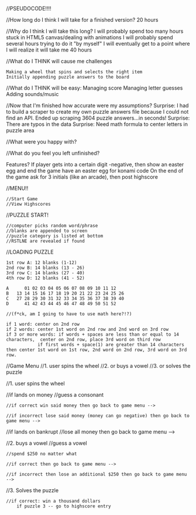 //PSEUDOCODE!!!!

//How long do I think I will take for a finished version?
    20 hours

//Why do I think I will take this long?
    I will probably spend too many hours stuck in HTML5 canvas/dealing with animations
    I will probably spend several hours trying to do it "by myself"
    I will eventually get to a point where I will realize it will take me 40 hours

//What do I THINK will cause me challenges

    Making a wheel that spins and selects the right item
    Initially appending puzzle answers to the board


//What do I THINK will be easy:
    Managing score
    Managing letter guesses
    Adding sounds/music


//Now that I'm finished how accurate were my assumptions?
    Surprise:  I had to build a scraper to create my own puzzle answers file because I could not find an API. Ended up scraping 3604 puzzle answers...in seconds!
    Surprise: There are typos in the data
    Surprise: Need math formula to center letters in puzzle area


//What were you happy with?



//What do you feel you left unfinished?




Features?
    If player gets into a certain digit -negative, then show an easter egg and end the game
    have an easter egg for konami code
    On the end of the game ask for 3 initials (like an arcade), then post highscore




//MENU!!

    //Start Game
    //View Highscores


//PUZZLE START!

    //computer picks random word/phrase
    //blanks are appended to screen
    //puzzle category is listed at bottom
    //RSTLNE are revealed if found


//LOADING PUZZLE

    1st row A: 12 blanks (1-12)
    2nd row B: 14 blanks (13 - 26)
    3rd row C: 14 blanks (27 - 40)
    4th row D: 12 blanks (41 - 52)

    A      01 02 03 04 05 06 07 08 09 10 11 12
    B   13 14 15 16 17 18 19 20 21 22 23 24 25 26
    C   27 28 29 30 31 32 33 34 35 36 37 38 39 40
    D      41 42 43 44 45 46 47 48 49 50 51 52

    //(f*ck, am I going to have to use math here?!?)
    
    if 1 word: center on 2nd row
    if 2 words: center 1st word on 2nd row and 2nd word on 3rd row
    if 3 or more words: if words + spaces are less than or equal to 14 characters,  center on 2nd row, place 3rd word on third row
                if first words + space(1) are greater than 14 characters then center 1st word on 1st row, 2nd word on 2nd row, 3rd word on 3rd row.





//Game Menu
//1. user spins the wheel
//2. or buys a vowel
//3. or solves the puzzle


//1. user spins the wheel

//if lands on money
    //guess a consonant

    //if correct win said money then go back to game menu -->

    //if incorrect lose said money (money can go negative) then go back to game menu -->


//if lands on bankrupt
    //lose all money then go back to game menu -->


//2. buys a vowel
    //guess a vowel

    //spend $250 no matter what

    //if correct then go back to game menu -->

    //if incorrect then lose an additional $250 then go back to game menu -->

//3. Solves the puzzle

    //if correct: win a thousand dollars
        if puzzle 3 -- go to highscore entry
